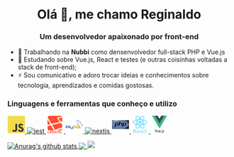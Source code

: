 <h1 align="center">Olá 👋, me chamo Reginaldo</h1>
<h3 align="center">Um desenvolvedor apaixonado por front-end</h3>

- 🔭 Trabalhando na **Nubbi** como densenvolvedor full-stack PHP e Vue.js
- 🌱 Estudando sobre Vue.js, React e testes (e outras coisinhas voltadas a stack de front-end);
- ⚡ Sou comunicativo e adoro trocar ideias e conhecimentos sobre tecnologia, aprendizados e comidas gostosas.



<h3 align="left">Linguagens e ferramentas que conheço e utilizo</h3>
<p align="left"> <a href="https://developer.mozilla.org/en-US/docs/Web/JavaScript" target="_blank" rel="noreferrer"> <img src="https://raw.githubusercontent.com/devicons/devicon/master/icons/javascript/javascript-original.svg" alt="javascript" width="40" height="40"/> </a> <a href="https://jestjs.io" target="_blank" rel="noreferrer"> <img src="https://www.vectorlogo.zone/logos/jestjsio/jestjsio-icon.svg" alt="jest" width="40" height="40"/> </a> <a href="https://laravel.com/" target="_blank" rel="noreferrer"> <img src="https://raw.githubusercontent.com/devicons/devicon/master/icons/laravel/laravel-plain-wordmark.svg" alt="laravel" width="40" height="40"/> </a> <a href="https://www.mysql.com/" target="_blank" rel="noreferrer"> <img src="https://raw.githubusercontent.com/devicons/devicon/master/icons/mysql/mysql-original-wordmark.svg" alt="mysql" width="40" height="40"/> </a> <a href="https://nextjs.org/" target="_blank" rel="noreferrer"> <img src="https://cdn.worldvectorlogo.com/logos/nextjs-2.svg" alt="nextjs" width="40" height="40"/> </a> <a href="https://www.php.net" target="_blank" rel="noreferrer"> <img src="https://raw.githubusercontent.com/devicons/devicon/master/icons/php/php-original.svg" alt="php" width="40" height="40"/> </a> <a href="https://reactjs.org/" target="_blank" rel="noreferrer"> <img src="https://raw.githubusercontent.com/devicons/devicon/master/icons/react/react-original-wordmark.svg" alt="react" width="40" height="40"/> </a> <a href="https://vuejs.org/" target="_blank" rel="noreferrer"> <img src="https://raw.githubusercontent.com/devicons/devicon/master/icons/vuejs/vuejs-original-wordmark.svg" alt="vuejs" width="40" height="40"/> </a> </p>



 <a href="https://github.com/regisbaldo/github-readme-stats">
 <img align="center" src="https://github-readme-stats.vercel.app/api?username=regisbaldo&show_icons=true&include_all_commits=true&theme=buefy&hide_border=true" alt="Anurag's github stats" />
 </a> 
 <a href="https://github.com/regisbaldo/github-readme-stats">
 <img align="center" src="https://github-readme-stats.vercel.app/api/top-langs/?username=regisbaldo&layout=compact&theme=buefy&hide_border=true" />
 </a> 

<a target="_blank" href="https://github.com/regisbaldo/instalura">
<img src="https://github-readme-stats.vercel.app/api/pin/?username=regisbaldo&repo=instalura&layout=compact&theme=buefy&hide_border=true" />
</a>

